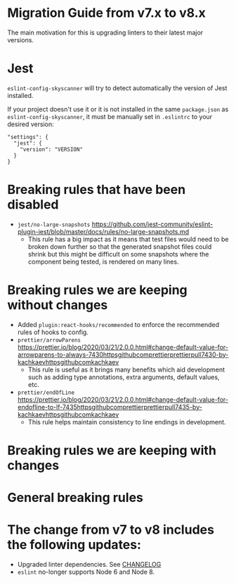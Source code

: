 # Migration Guide from v7.x to v8.x

The main motivation for this is upgrading linters to their latest major versions.

# Jest

`eslint-config-skyscanner` will try to detect automatically the version of Jest installed.

If your project doesn't use it or it is not installed in the same `package.json` as `eslint-config-skyscanner`, it must be manually set in `.eslintrc` to your desired version:

```
"settings": {
  "jest": {
    "version": "VERSION"
  }
}
```

# Breaking rules that have been disabled

- `jest/no-large-snapshots` https://github.com/jest-community/eslint-plugin-jest/blob/master/docs/rules/no-large-snapshots.md
  - This rule has a big impact as it means that test files would need to be broken down further so that the generated snapshot files could shrink but this might be difficult on some snapshots where the component being tested, is rendered on many lines.

# Breaking rules we are keeping without changes

- Added `plugin:react-hooks/recommended` to enforce the recommended rules of hooks to config.
- `prettier/arrowParens` https://prettier.io/blog/2020/03/21/2.0.0.html#change-default-value-for-arrowparens-to-always-7430httpsgithubcomprettierprettierpull7430-by-kachkaevhttpsgithubcomkachkaev
  - This rule is useful as it brings many benefits which aid development such as adding type annotations, extra arguments, default values, etc.
- `prettier/endOfLine` https://prettier.io/blog/2020/03/21/2.0.0.html#change-default-value-for-endofline-to-lf-7435httpsgithubcomprettierprettierpull7435-by-kachkaevhttpsgithubcomkachkaev
  - This rule helps maintain consistency to line endings in development.

# Breaking rules we are keeping with changes

# General breaking rules

# The change from v7 to v8 includes the following updates:

- Upgraded linter dependencies. See [CHANGELOG](../CHANGELOG.md)
- `eslint` no-longer supports Node 6 and Node 8.
